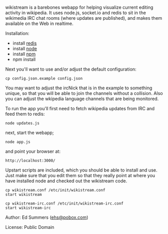 wikistream is a barebones webapp for helping visualize current editing
activity in wikipedia. It uses node.js, socket.io and redis to sit in the
wikimedia IRC chat rooms (where updates are published), and makes them available
on the Web in realtime.

Installation:

* install [redis](http://redis.io)
* install [node](http://node.io)
* install [npm](http://npmjs.org/)
* npm install

Next you'll want to use and/or adjust the default configuration:

    cp config.json.example config.json

You may want to adjust the ircNick that is in the example to something unique,
so that you will be able to join the channels without a collision. Also you 
can adjust the wkipedia language channels that are being monitored.

To run the app you'll first need to fetch wikipedia updates from IRC and 
feed them to redis:

    node updates.js

next, start the webapp;

    node app.js

and point your browser at:

    http://localhost:3000/

Upstart scripts are included, which you should be able to install and use. Just
make sure that you edit them so that they really point at where you have
installed node and checked out the wikistream code.

    cp wikistream.conf /etc/init/wikistream.conf
    start wikistream

    cp wikistream-irc.conf /etc/init/wikistream-irc.conf
    start wikistream-irc

Author: Ed Summers (ehs@pobox.com)

License: Public Domain
